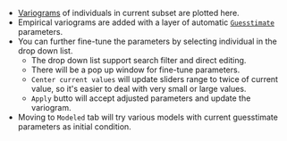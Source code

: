 - [Variograms](https://ctmm-initiative.github.io/ctmm/articles/variogram.html) of individuals in current subset are plotted here.
- Empirical variograms are added with a layer of automatic [`Guesstimate`](https://ctmm-initiative.github.io/ctmm/reference/variogram.fit.html) parameters. 
- You can further fine-tune the parameters by selecting individual in the drop down list.
    - The drop down list support search filter and direct editing.
    - There will be a pop up window for fine-tune parameters.
    - `Center current values` will update sliders range to twice of current value, so it's easier to deal with very small or large values.
    - `Apply` butto will accept adjusted parameters and update the variogram.
- Moving to `Modeled` tab will try various models with current guesstimate parameters as initial condition.
